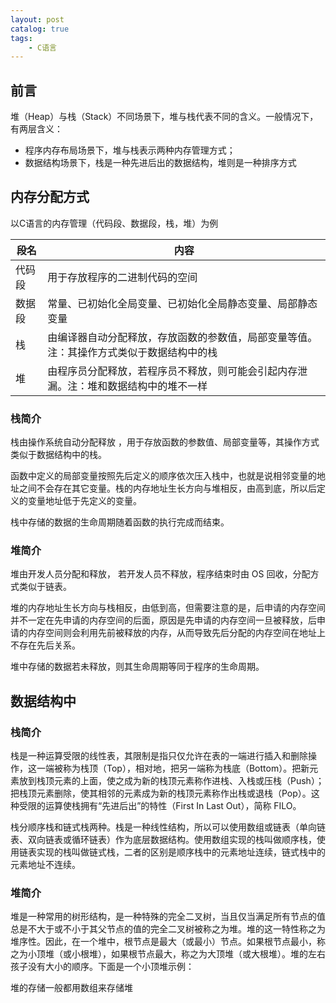 ```yaml
---
layout: post   	
catalog: true 	
tags:
    - C语言
---
```




## 前言

堆（Heap）与栈（Stack）不同场景下，堆与栈代表不同的含义。一般情况下，有两层含义：

* 程序内存布局场景下，堆与栈表示两种内存管理方式；
* 数据结构场景下，栈是一种先进后出的数据结构，堆则是一种排序方式

## 内存分配方式

以C语言的内存管理（代码段、数据段，栈，堆）为例

| 段名   | 内容                                                         |
| ------ | ------------------------------------------------------------ |
| 代码段 | 用于存放程序的二进制代码的空间                               |
| 数据段 | 常量、已初始化全局变量、已初始化全局静态变量、局部静态变量   |
| 栈     | 由编译器自动分配释放，存放函数的参数值，局部变量等值。注：其操作方式类似于数据结构中的栈 |
| 堆     | 由程序员分配释放，若程序员不释放，则可能会引起内存泄漏。注：堆和数据结构中的堆不一样 |

### 栈简介

栈由操作系统自动分配释放 ，用于存放函数的参数值、局部变量等，其操作方式类似于数据结构中的栈。

函数中定义的局部变量按照先后定义的顺序依次压入栈中，也就是说相邻变量的地址之间不会存在其它变量。栈的内存地址生长方向与堆相反，由高到底，所以后定义的变量地址低于先定义的变量。

栈中存储的数据的生命周期随着函数的执行完成而结束。

### 堆简介

堆由开发人员分配和释放， 若开发人员不释放，程序结束时由 OS 回收，分配方式类似于链表。

堆的内存地址生长方向与栈相反，由低到高，但需要注意的是，后申请的内存空间并不一定在先申请的内存空间的后面，原因是先申请的内存空间一旦被释放，后申请的内存空间则会利用先前被释放的内存，从而导致先后分配的内存空间在地址上不存在先后关系。

堆中存储的数据若未释放，则其生命周期等同于程序的生命周期。

## 数据结构中

### 栈简介

栈是一种运算受限的线性表，其限制是指只仅允许在表的一端进行插入和删除操作，这一端被称为栈顶（Top），相对地，把另一端称为栈底（Bottom）。把新元素放到栈顶元素的上面，使之成为新的栈顶元素称作进栈、入栈或压栈（Push）；把栈顶元素删除，使其相邻的元素成为新的栈顶元素称作出栈或退栈（Pop）。这种受限的运算使栈拥有“先进后出”的特性（First In Last Out），简称 FILO。

栈分顺序栈和链式栈两种。栈是一种线性结构，所以可以使用数组或链表（单向链表、双向链表或循环链表）作为底层数据结构。使用数组实现的栈叫做顺序栈，使用链表实现的栈叫做链式栈，二者的区别是顺序栈中的元素地址连续，链式栈中的元素地址不连续。

### 堆简介

堆是一种常用的树形结构，是一种特殊的完全二叉树，当且仅当满足所有节点的值总是不大于或不小于其父节点的值的完全二叉树被称之为堆。堆的这一特性称之为堆序性。因此，在一个堆中，根节点是最大（或最小）节点。如果根节点最小，称之为小顶堆（或小根堆），如果根节点最大，称之为大顶堆（或大根堆）。堆的左右孩子没有大小的顺序。下面是一个小顶堆示例：

堆的存储一般都用数组来存储堆
